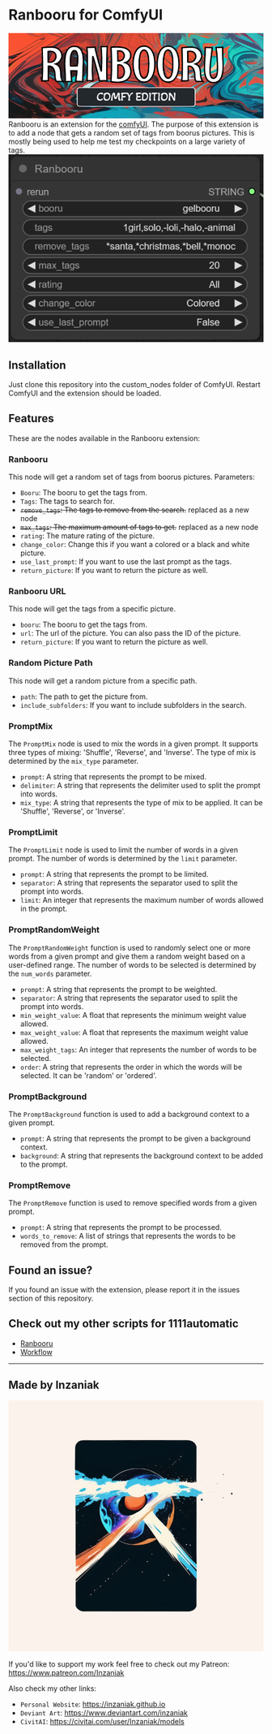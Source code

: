 # Ranbooru for ComfyUI
![Alt text](assets/pics/ranbooru.png)
Ranbooru is an extension for the [comfyUI](https://github.com/comfyanonymous/ComfyUI). The purpose of this extension is to add a node that gets a random set of tags from boorus pictures. This is mostly being used to help me test my checkpoints on a large variety of tags.
![Alt text](assets/pics/image.png)

## Installation
Just clone this repository into the custom_nodes folder of ComfyUI. Restart ComfyUI and the extension should be loaded.

## Features
These are the nodes available in the Ranbooru extension:
### Ranbooru  
This node will get a random set of tags from boorus pictures.
Parameters:
- `Booru`: The booru to get the tags from.
- `Tags`: The tags to search for.
- ~~`remove_tags`: The tags to remove from the search.~~ replaced as a new node
- ~~`max_tags`: The maximum amount of tags to get.~~ replaced as a new node
- `rating`: The mature rating of the picture.
- `change_color`: Change this if you want a colored or a black and white picture.
- `use_last_prompt`: If you want to use the last prompt as the tags.
- `return_picture`: If you want to return the picture as well.

### Ranbooru URL
This node will get the tags from a specific picture.
- `booru`: The booru to get the tags from.
- `url`: The url of the picture. You can also pass the ID of the picture.
- `return_picture`: If you want to return the picture as well.

### Random Picture Path
This node will get a random picture from a specific path.
- `path`: The path to get the picture from.
- `include_subfolders`: If you want to include subfolders in the search.

### PromptMix

The `PromptMix` node is used to mix the words in a given prompt. It supports three types of mixing: 'Shuffle', 'Reverse', and 'Inverse'. The type of mix is determined by the `mix_type` parameter.
- `prompt`: A string that represents the prompt to be mixed.
- `delimiter`: A string that represents the delimiter used to split the prompt into words.
- `mix_type`: A string that represents the type of mix to be applied. It can be 'Shuffle', 'Reverse', or 'Inverse'.

### PromptLimit

The `PromptLimit` node is used to limit the number of words in a given prompt. The number of words is determined by the `limit` parameter.
- `prompt`: A string that represents the prompt to be limited.
- `separator`: A string that represents the separator used to split the prompt into words.
- `limit`: An integer that represents the maximum number of words allowed in the prompt.
 
### PromptRandomWeight
The `PromptRandomWeight` function is used to randomly select one or more words from a given prompt and give them a random weight based on a user-defined range. The number of words to be selected is determined by the `num_words` parameter.
- `prompt`: A string that represents the prompt to be weighted.
- `separator`: A string that represents the separator used to split the prompt into words.
- `min_weight_value`: A float that represents the minimum weight value allowed.
- `max_weight_value`: A float that represents the maximum weight value allowed.
- `max_weight_tags`: An integer that represents the number of words to be selected.
- `order`: A string that represents the order in which the words will be selected. It can be 'random' or 'ordered'.

### PromptBackground
The `PromptBackground` function is used to add a background context to a given prompt. 
- `prompt`: A string that represents the prompt to be given a background context.
- `background`: A string that represents the background context to be added to the prompt.

### PromptRemove
The `PromptRemove` function is used to remove specified words from a given prompt.

- `prompt`: A string that represents the prompt to be processed.
- `words_to_remove`: A list of strings that represents the words to be removed from the prompt.

## Found an issue?  
If you found an issue with the extension, please report it in the issues section of this repository.  

## Check out my other scripts for 1111automatic
- [Ranbooru](https://github.com/Inzaniak/sd-webui-ranbooru)
- [Workflow](https://github.com/Inzaniak/sd-webui-workflow)

---
## Made by Inzaniak
![Alt text](assets/pics/logo.png) 


If you'd like to support my work feel free to check out my Patreon: https://www.patreon.com/Inzaniak

Also check my other links:
- `Personal Website`: https://inzaniak.github.io 
- `Deviant Art`: https://www.deviantart.com/inzaniak
- `CivitAI`: https://civitai.com/user/Inzaniak/models
